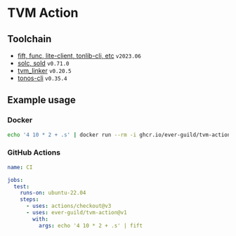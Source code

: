 # TVM Action

## Toolchain

- [fift, func, lite-client, tonlib-cli, etc](https://github.com/ton-blockchain/ton) `v2023.06`
- [solc, sold](https://github.com/tonlabs/TON-Solidity-Compiler) `v0.71.0`
- [tvm_linker](https://github.com/tonlabs/TVM-linker) `v0.20.5`
- [tonos-cli](https://github.com/tonlabs/tonos-cli) `v0.35.4`


## Example usage

### Docker

```bash
echo '4 10 * 2 + .s' | docker run --rm -i ghcr.io/ever-guild/tvm-action fift
```

### GitHub Actions

```yaml
name: CI

jobs:
  test:
    runs-on: ubuntu-22.04
    steps:
      - uses: actions/checkout@v3
      - uses: ever-guild/tvm-action@v1
        with:
          args: echo '4 10 * 2 + .s' | fift
```
